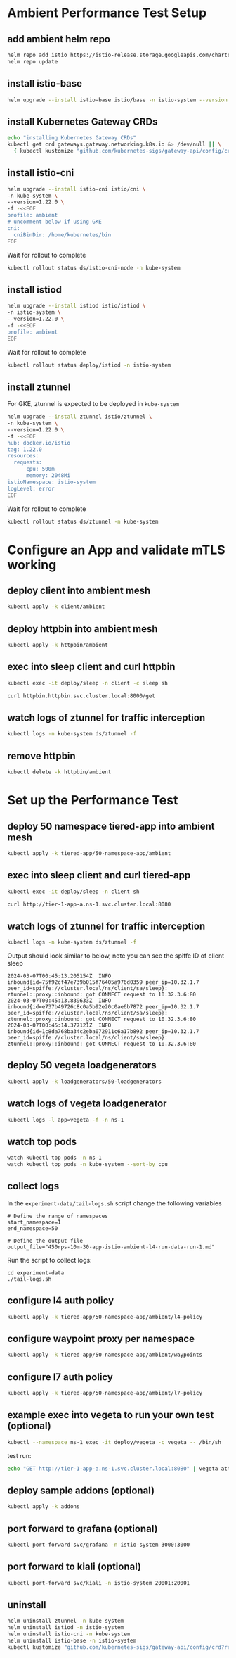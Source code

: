 # Ambient Performance Test Setup

## add ambient helm repo
```bash
helm repo add istio https://istio-release.storage.googleapis.com/charts
helm repo update
```

## install istio-base
```bash
helm upgrade --install istio-base istio/base -n istio-system --version 1.22.0 --create-namespace
```

## install Kubernetes Gateway CRDs
```bash
echo "installing Kubernetes Gateway CRDs"
kubectl get crd gateways.gateway.networking.k8s.io &> /dev/null || \
  { kubectl kustomize "github.com/kubernetes-sigs/gateway-api/config/crd?ref=v1.0.0" | kubectl apply -f -; }
```


## install istio-cni
```bash
helm upgrade --install istio-cni istio/cni \
-n kube-system \
--version=1.22.0 \
-f -<<EOF
profile: ambient
# uncomment below if using GKE
cni:
  cniBinDir: /home/kubernetes/bin
EOF
```

Wait for rollout to complete
```bash
kubectl rollout status ds/istio-cni-node -n kube-system
```

## install istiod
```bash
helm upgrade --install istiod istio/istiod \
-n istio-system \
--version=1.22.0 \
-f -<<EOF
profile: ambient
EOF
```

Wait for rollout to complete
```bash
kubectl rollout status deploy/istiod -n istio-system
```

## install ztunnel

For GKE, ztunnel is expected to be deployed in `kube-system`
```bash
helm upgrade --install ztunnel istio/ztunnel \
-n kube-system \
--version=1.22.0 \
-f -<<EOF
hub: docker.io/istio
tag: 1.22.0
resources:
  requests:
      cpu: 500m
      memory: 2048Mi
istioNamespace: istio-system
logLevel: error
EOF
```

Wait for rollout to complete
```bash
kubectl rollout status ds/ztunnel -n kube-system
```

# Configure an App and validate mTLS working

## deploy client into ambient mesh
```bash
kubectl apply -k client/ambient
```

## deploy httpbin into ambient mesh
```bash
kubectl apply -k httpbin/ambient
```

## exec into sleep client and curl httpbin
```bash
kubectl exec -it deploy/sleep -n client -c sleep sh

curl httpbin.httpbin.svc.cluster.local:8000/get
```

## watch logs of ztunnel for traffic interception
```bash
kubectl logs -n kube-system ds/ztunnel -f
```

## remove httpbin
```bash
kubectl delete -k httpbin/ambient
```


# Set up the Performance Test

## deploy 50 namespace tiered-app into ambient mesh
```bash
kubectl apply -k tiered-app/50-namespace-app/ambient
```

## exec into sleep client and curl tiered-app
```bash
kubectl exec -it deploy/sleep -n client sh

curl http://tier-1-app-a.ns-1.svc.cluster.local:8080
```

## watch logs of ztunnel for traffic interception
```bash
kubectl logs -n kube-system ds/ztunnel -f
```

Output should look similar to below, note you can see the spiffe ID of client sleep
```
2024-03-07T00:45:13.205154Z  INFO inbound{id=75f92cf47e739b015f76405a976d0359 peer_ip=10.32.1.7 peer_id=spiffe://cluster.local/ns/client/sa/sleep}: ztunnel::proxy::inbound: got CONNECT request to 10.32.3.6:80
2024-03-07T00:45:13.839633Z  INFO inbound{id=e737b49726c8c0a5b92e20c0ae6b7872 peer_ip=10.32.1.7 peer_id=spiffe://cluster.local/ns/client/sa/sleep}: ztunnel::proxy::inbound: got CONNECT request to 10.32.3.6:80
2024-03-07T00:45:14.377121Z  INFO inbound{id=1c8da768ba34c2eba072911c6a17b892 peer_ip=10.32.1.7 peer_id=spiffe://cluster.local/ns/client/sa/sleep}: ztunnel::proxy::inbound: got CONNECT request to 10.32.3.6:80
```

## deploy 50 vegeta loadgenerators
```bash
kubectl apply -k loadgenerators/50-loadgenerators
```

## watch logs of vegeta loadgenerator
```bash
kubectl logs -l app=vegeta -f -n ns-1
```

## watch top pods
```bash
watch kubectl top pods -n ns-1
watch kubectl top pods -n kube-system --sort-by cpu
```

## collect logs
In the `experiment-data/tail-logs.sh` script change the following variables
```
# Define the range of namespaces
start_namespace=1
end_namespace=50

# Define the output file
output_file="450rps-10m-30-app-istio-ambient-l4-run-data-run-1.md"
```

Run the script to collect logs:
```
cd experiment-data
./tail-logs.sh
```

## configure l4 auth policy
```bash
kubectl apply -k tiered-app/50-namespace-app/ambient/l4-policy
```

## configure waypoint proxy per namespace
```bash
kubectl apply -k tiered-app/50-namespace-app/ambient/waypoints
```

## configure l7 auth policy
```bash
kubectl apply -k tiered-app/50-namespace-app/ambient/l7-policy
```

## example exec into vegeta to run your own test (optional)
```bash
kubectl --namespace ns-1 exec -it deploy/vegeta -c vegeta -- /bin/sh
```

test run:
```bash
echo "GET http://tier-1-app-a.ns-1.svc.cluster.local:8080" | vegeta attack -dns-ttl=0 -rate 500/1s -duration=2s | tee results.bin | vegeta report -type=text
```

## deploy sample addons (optional)
```bash
kubectl apply -k addons
```

## port forward to grafana (optional)
```bash
kubectl port-forward svc/grafana -n istio-system 3000:3000
```

## port forward to kiali (optional)
```bash
kubectl port-forward svc/kiali -n istio-system 20001:20001
```

## uninstall
```bash
helm uninstall ztunnel -n kube-system
helm uninstall istiod -n istio-system
helm uninstall istio-cni -n kube-system
helm uninstall istio-base -n istio-system
kubectl kustomize "github.com/kubernetes-sigs/gateway-api/config/crd?ref=v1.0.0" | kubectl delete -f -;
```
